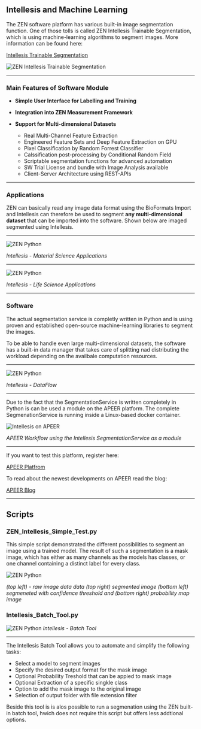 ## Intellesis and Machine Learning

The ZEN software platform has various built-in image segmentation function. One of those tolls is called ZEN Intellesis Trainable Segmentation, which is using machine-learning algorithms to segment images. More information can be found here:


[Intellesis Trainable Segmentation](https://www.zeiss.com/microscopy/int/website/landingpages/zen-intellesis.html)

![ZEN Intellesis Trainable Segmentation](/Images/ZEN_Intellesis_Cover.png)

***

### Main Features of Software Module

* **Simple User Interface for Labelling and Training**
* **Integration into ZEN Measurement Framework**
* **Support for Multi-dimensional Datasets**

    - Real Multi-Channel Feature Extraction
    - Engineered Feature Sets and Deep Feature Extraction on GPU
    - Pixel Classification by Random Forrest Classifier
    - Calssification post-processing by Conditional Random Field
    - Scriptable segmentation functions for advanced automation
    - SW Trial License and bundle with Image Analysis available
    - Client-Server Architecture using REST-APIs

***

### Applications

ZEN can basically read any image data format using the BioFormats Import and Intellesis can therefore be used to segment **any multi-dimensional dataset** that can be imported into the software. Shown below are imaged segmented using Intellesis.

***

![ZEN Python](/Images/intellesis_ms_apps.png)

*Intellesis - Material Science Applications*

***

![ZEN Python](/Images/intellesis_ls_apps.png)

*Intellesis - Life Science Applications*

***

### Software

The actual segmentation service is completly written in Python and is using proven and established open-source machine-learning libraries to segment the images.

To be able to handle even large multi-dimensional datasets, the software has a built-in data manager that takes care of splitting nad distributing the workload depending on the availbale computation resources.

***

![ZEN Python](/Images/intellesis_dataflow.png)

*Intellesis - DataFlow*

***

Due to the fact that the SegmentationService is written completely in Python is can be used a module on the APEER platform. The complete SegmenationService is running inside a Linux-based docker container.

![Intellesis on APEER](/Images/intellesis_apeer.png)

*APEER Workflow using the Intellesis SegmentationService as a module*

***

If you want to test this platform, register here:

[APEER Platfrom](https://www.apeer.com/app/#/home)

To read about the newest developments on APEER read the blog:

[APEER Blog](https://www.apeer.com/app/#/home)

***

## Scripts

### ZEN_Intellesis_Simple_Test.py

This simple script demonstrated the different possibilities to segment an image using a trained model. The result of such a segmentation is a mask image, which has either as many channels as the models has classes, or one channel containing a distinct label for every class.

![ZEN Python](/Images/intellesis_segoptions.png)

*(top left) - raw image data data (top right) segmented image (bottom left) segmeneted with confidence threshold and (bottom right) probobility map image*

### Intellesis_Batch_Tool.py

![ZEN Python](/Images/intellesis_batch.png)
*Intellesis - Batch Tool*

***

The Intellesis Batch Tool allows you to automate and simplify the following tasks:

- Select a model to segment images
- Specify the desired output format for the mask image
- Optional Probability Treshold that can be appied to mask image
- Optional Extraction of a specific singkle class
- Option to add the mask image to the original image
- Selection of output folder with file extension filter

Beside this tool is is alos possible to run a segmenation using the ZEN built-in batch tool, hwich does not require this script but offers less addtional options.
